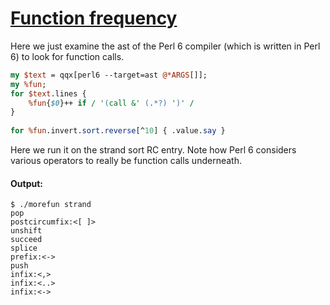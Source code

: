 [1]: http://rosettacode.org/wiki/Function_frequency

# [Function frequency][1]

Here we just examine the ast of the Perl 6 compiler (which is written in Perl 6) to look for function calls.

```perl
my $text = qqx[perl6 --target=ast @*ARGS[]];
my %fun;
for $text.lines {
    %fun{$0}++ if / '(call &' (.*?) ')' /
}
 
for %fun.invert.sort.reverse[^10] { .value.say }
```


Here we run it on the strand sort RC entry. Note how Perl 6 considers various operators to really be function calls underneath.


#### Output:
```
$ ./morefun strand
pop
postcircumfix:<[ ]>
unshift
succeed
splice
prefix:<->
push
infix:<,>
infix:<..>
infix:<->
```